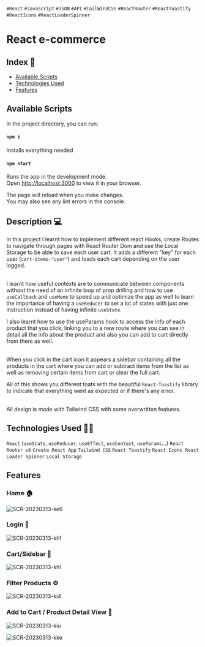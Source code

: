 `#React` `#Javascript` `#JSON` `#API` `#TailWindCSS` `#ReactRouter` `#ReactToastify` `#ReactIcons` `#ReactLoaderSpinner`

# React e-commerce 

## Index 📖

- [Available Scripts](#available-scripts)
- [Technologies Used](#technologies-used)
- [Features](#features)

## Available Scripts

In the project directory, you can run:

#### `npm i`

Installs everything needed

#### `npm start`

Runs the app in the development mode.\
Open [http://localhost:3000](http://localhost:3000) to view it in your browser.

The page will reload when you make changes.\
You may also see any lint errors in the console.

## Description 💻

In this project I learnt how to implement different react Hooks, create Routes to navigate through pages with React Router Dom and use the Local Storage to be able to save each user cart. It adds a different "key" for each user (`cart-items-"user"`) and loads each cart depending on the user logged. <br><br>

I learnt how useful contexts are to communicate between components without the need of an infinite loop of prop drilling and how to use `useCallback` and `useMemo` to speed up and optimize the app as well to learn the importance of having a `useReducer` to set a lot of states with just one instruction instead of having infinite `useState`. <br>

I also learnt how to use the useParams hook to access the info of each product that you click, linking you to a new route where you can see in detail all the info about the product and also you can add to cart directly from there as well. <br><br>

When you click in the cart icon it appears a sidebar containing all the products in the cart where you can add or subtract items from the list as well as removing certain items from cart or clear the full cart. <br>

All of this shows you different toats with the beautiful `React-Toastify` library to indicate that everything went as expected or if there's any error. <br><br>

All design is made with Tailwind CSS with some overwritten features. 

## Technologies Used 👨‍💻

 `React` (`useState`, `useReducer`, `useEffect`, `useContext`, `useParams`...)
 `React Router v6`
 `Create React App`
 `Tailwind CSS`
 `React Toastify`
 `React Icons`
 `React Loader Spinner`
 `Local Storage`

## Features 

### Home 🏠

![SCR-20230313-ke6](https://user-images.githubusercontent.com/90968035/224719490-9da39100-b2dd-46cb-b88d-b8e1e8c8e271.jpeg)

### Login 🤫

![SCR-20230313-kh1](https://user-images.githubusercontent.com/90968035/224719899-0f871d24-af13-41fb-8aaa-8e2c9cc45ee0.jpeg)

### Cart/Sidebar 🛒

![SCR-20230313-khl](https://user-images.githubusercontent.com/90968035/224720071-0904297d-e2a3-4144-b5f8-df2622db901a.png)

### Filter Products ⚙️

![SCR-20230313-ki4](https://user-images.githubusercontent.com/90968035/224720278-97d3680a-8401-47da-9f6d-4035a3fe63ff.png)

### Add to Cart / Product Detail View 👀

![SCR-20230313-kiu](https://user-images.githubusercontent.com/90968035/224720860-67aa9359-7dec-46e2-aeda-90650bd1a84d.png)

![SCR-20230313-kke](https://user-images.githubusercontent.com/90968035/224720979-920b2939-2856-436d-b5cc-470f06605b3b.jpeg)






